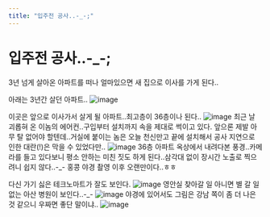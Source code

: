 ```yaml
---
title: "입주전 공사..-_-;"
---
```

# 입주전 공사..-_-;

3년 넘게 살아온 아파트를 떠나 얼마있으면 새 집으로 이사를 가게 된다..

아래는 3년간 살던 아파트..
![image](981150ee072d1313b58caf2b06cfb77d.jpg)

이곳은 앞으로 이사가서 살게 될 아파트..최고층이 36층이나 된다..
![image](e1260ee3bb156887334861b48714f0af.jpg)
최근 날 괴롭혀 온 이놈의 에어컨..구입부터 설치까지 속을 제대로 썩이고 있다. 앞으론 제발 아무 탈 없어야 할텐데..거실에 붙이는 놈은 오늘 천신만고 끝에 설치해서 공사 지연으로 인한 대란(!)은 막을 수 있었다만..
![image](dd94b8f91ab461dc07ff1665429b9da9.jpg)
36층 아파트 옥상에서 내려다본 풍경..카메라를 들고 있다보니 평소 안하는 미친 짓도 하게 된다..삼각대 없이 장시간 노출로 찍으려니 쉽지 않다..-_- 홍콩 야경 촬영 이후 오랜만이다..ㅎㅎ

다신 가기 싫은 테크노마트가 잘도 보인다.
![image](2df9bce25a535c0a0a690cd4ddca7ec5.jpg)
영안실 찾아갈 일 아니면 별 갈 일 없는 아산 병원이 보인다..-_-
![image](50d03d0bfb8ffb001472b39104499e87.jpg)
야경에 있어서도 그림은 강남 쪽이 좀 더 나은 것 같으니 우짜면 좋단 말이냐..
![image](ad15544be4f854906848a5a613b49601.jpg)






